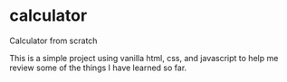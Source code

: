 # calculator
Calculator from scratch

This is a simple project using vanilla html, css, and javascript to help me review some of the things I have learned so far.  
